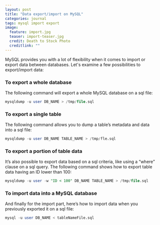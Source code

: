 ```yaml
---
layout: post
title: "Data export/import on MySQL"
categories: journal
tags: mysql import export
image:
  feature: import.jpg
  teaser: import-teaser.jpg
  credit: Death to Stock Photo
  creditlink: ""
---
```


MySQL provides you with a lot of flexibility when it comes to import or export data between databases.
Let's examine a few possibilities to export/import data:

### To export a whole database

The following command will export a whole MySQL database on a sql file:

``` SQL
mysqldump -u user DB_NAME > /tmp/file.sql
```

### To export a single table

The following command allows you to dump a table’s metadata and data into a sql file:

``` SQL
mysqldump -u user DB_NAME TABLE_NAME > /tmp/fle.sql
```

### To export a portion of table data

It’s also possible to export data based on a sql criteria, like using a “where” clause on a sql query.
The following command shows how to export table data having an ID lower than 100:

``` SQL
mysqldump -u user -w "ID < 100" DB_NAME TABLE_NAME > /tmp/file.sql
```

### To import data into a MySQL database

And finally for the import part, here’s how to import data when you previously exported it on a sql file:

``` SQL
mysql -u user DB_NAME < tableNameFile.sql
```
